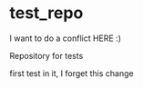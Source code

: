 test_repo
=========
I want to do a conflict HERE :)

Repository for tests

first test in it, I forget this change
